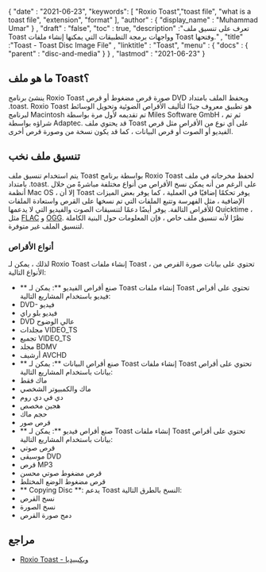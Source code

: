 {
  "date" : "2021-06-23",
  "keywords": [ "Roxio Toast","toast file", "what is a toast file", "extension", "format" ],
  "author" : {
    "display_name" : "Muhammad Umar"
} ,
  "draft" : "false",
 "toc" : true,
  "description" :"تعرف على تنسيق ملف Toast وواجهات برمجة التطبيقات التي يمكنها إنشاء ملفات Toast وفتحها." ,
  "title" :"Toast - Toast Disc Image File" ,
  "linktitle" : "Toast",
  "menu" : {
    "docs" : {
      "parent" : "disc-and-media"
}
} ,
  "lastmod" : "2021-06-23"
}

## ما هو ملف Toast؟
ينشئ برنامج Roxio Toast صورة قرص مضغوط أو قرص DVD ويحفظ الملف بامتداد .toast. Roxio Toast هو تطبيق معروف جيدًا لتأليف الأقراص الضوئية وتحويل الوسائط لبرنامج Macintosh تم تقديمه لأول مرة بواسطة Miles Software GmbH ، ثم تم شراؤه بواسطة Adaptec. قد يحتوي ملف Toast على أي نوع من الأقراص مثل قرص الفيديو أو الصوت أو قرص البيانات ، كما قد يكون نسخة من وصورة قرص أخرى.

## تنسيق ملف نخب
يتم استخدام تنسيق ملف Toast بواسطة برنامج Roxio Toast لحفظ مخرجاته في ملف بامتداد .toast. على الرغم من أنه يمكن نسخ الأقراص من أنواع مختلفة مباشرةً من خلال أنظمة Mac OS ، إلا أن Toast يوفر تحكمًا إضافيًا في العملية ، كما يوفر بعض الميزات الإضافية ، مثل الفهرسة وتتبع الملفات التي تم نسخها على القرص واستعادة الملفات للأقراص التالفة. يوفر أيضًا دعمًا لتنسيقات الصوت والفيديو التي لا يدعمها Quicktime ، مثل [FLAC](/ar/audio/flac/) و [OGG](/ar/audio/ogg/). نظرًا لأنه تنسيق ملف خاص ، فإن المعلومات حول البنية الكاملة لتنسيق الملف غير متوفرة.
### أنواع الأقراص
لذلك ، يمكن لـ Roxio Toast إنشاء ملفات Toast ، تحتوي على بيانات صورة القرص من الأنواع التالية:
- ** صنع أقراص الفيديو **: يمكن لـ Toast إنشاء ملفات Toast تحتوي على أقراص فيديو باستخدام المشاريع التالية:
- DVD- فيديو
- فيديو بلو راي
- DVD عالي الوضوح
- مجلدات VIDEO_TS
- تجميع VIDEO_TS
- مجلد BDMV
- أرشيف AVCHD
- ** صنع أقراص البيانات **: يمكن لـ Toast إنشاء ملفات Toast تحتوي على أقراص بيانات باستخدام المشاريع التالية:
- ماك فقط
- ماك والكمبيوتر الشخصي
- دي في دي روم
- هجين مخصص
- حجم ماك
- قرص صور
- ** صنع أقراص فيديو **: يمكن لـ Toast إنشاء ملفات Toast تحتوي على أقراص بيانات باستخدام المشاريع التالية:
- قرص صوتي
- موسيقى DVD
- قرص MP3
- قرص مضغوط صوتي محسن
- قرص مضغوط الوضع المختلط
- ** Copying Disc **: يدعم Toast النسخ بالطرق التالية:
- نسخ القرص
- نسخ الصورة
- دمج صورة القرص



## مراجع

* [Roxio Toast - ويكيبيديا](https://en.wikipedia.org/wiki/Roxio_Toast)



